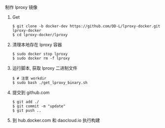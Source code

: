 制作 lproxy 镜像

1. Get

	```shell
	$ git clone -b docker-dev https://github.com/DD-L/lproxy-docker.git lproxy-docker
	$ cd lproxy-docker/lproxy
	```

2. 清理本地存在 lproxy 容器

	```shell
	$ sudo docker stop lproxy
	$ sudo docker rm -f lproxy
	```

3. 运行脚本, 获取 lproxy 二进制文件

	```shell
	$ # 注意 workdir
	$ sudo bash ./get_lproxy_binary.sh
	```

4. 提交到 github.com

	```shell
	$ git add ./
	$ git commit -m "update"
	$ git push ..
	```

5. 到 hub.docker.com 和 daocloud.io 执行构建

